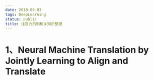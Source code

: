 ```yaml
---
date: 2018-09-03
tags: DeepLearning
status: public
title: 注意力机制相关知识整理
---
```


# 1、Neural Machine Translation by Jointly Learning to Align and Translate 